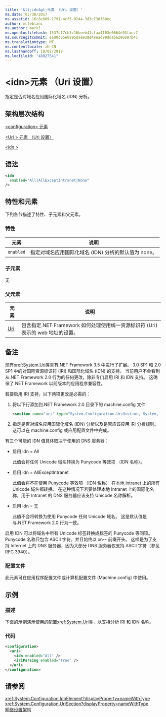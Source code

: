 ```yaml
---
title: '&lt;idn&gt;元素 （Uri 设置）'
ms.date: 03/30/2017
ms.assetid: 16c8e869-1791-4cf5-9244-3d3c738f60ec
author: mcleblanc
ms.author: markl
ms.openlocfilehash: 1537c17cb3c16beeb41cfaa4103e0664e93facc7
ms.sourcegitcommit: ea00c05e0995dae928d48ead99ddab6296097b4c
ms.translationtype: MT
ms.contentlocale: zh-CN
ms.lasthandoff: 10/02/2018
ms.locfileid: "48027541"
---
```

# <a name="ltidngt-element-uri-settings"></a>&lt;idn&gt;元素 （Uri 设置）
指定是否对域名应用国际化域名 (IDN) 分析。  
  
## <a name="schema-hierarchy"></a>架构层次结构  
 [\<configuration> 元素](../../../../../docs/framework/configure-apps/file-schema/configuration-element.md)  
  
 [\<Uri > 元素 （Uri 设置）](../../../../../docs/framework/configure-apps/file-schema/network/uri-element-uri-settings.md)  
  
 [\<idn >](../../../../../docs/framework/configure-apps/file-schema/network/idn-element-uri-settings.md)  
  
## <a name="syntax"></a>语法  
  
```xml  
<idn  
  enabled="All|AllExceptIntranet|None"  
/>  
```  
  
## <a name="attributes-and-elements"></a>特性和元素  
 下列各节描述了特性、子元素和父元素。  
  
### <a name="attributes"></a>特性  
  
|**元素**|**说明**|  
|-----------------|---------------------|  
|`enabled`|指定对域名应用国际化域名 (IDN) 分析的默认值为 none。|  
  
### <a name="child-elements"></a>子元素  
 无  
  
### <a name="parent-elements"></a>父元素  
  
|**元素**|**说明**|  
|-----------------|---------------------|  
|[Uri](../../../../../docs/framework/configure-apps/file-schema/network/uri-element-uri-settings.md)|包含指定.NET Framework 如何处理使用统一资源标识符 (Uri) 表示的 web 地址的设置。|  
  
## <a name="remarks"></a>备注  
 现有<xref:System.Uri>类具有.NET Framework 3.5 中进行了扩展。 3.0 SP1 和 2.0 SP1 中的对国际资源标识符 (IRI) 和国际化域名 (IDN) 的支持。 当前用户不会看到从.NET Framework 2.0 行为的任何更改，除非专门启用 IRI 和 IDN 支持。 这确保了 NET Framework 以前版本的应用程序兼容性。  
  
 若要启用 IRI 支持，以下两项更改是必需的：  
  
1.  将以下行添加到.NET Framework 2.0 目录下的 machine.config 文件  
  
    ```xml  
    <section name="uri" type="System.Configuration.UriSection, System, Version=2.0.0.0, Culture=neutral, PublicKeyToken=b77a5c561934e089" />  
    ```  
  
2.  指定是否对域名应用国际化域名 (IDN) 分析以及是否应该应用 IRI 分析规则。 这可以在 machine.config 或应用配置文件中完成。  
  
 有三个可能的 IDN 值具体取决于使用的 DNS 服务器：  
  
-   启用 idn = All  
  
     此值会将任何 Unicode 域名转换为 Punycode 等效项 （IDN 名称）。  
  
-   启用 idn = AllExceptIntranet  
  
     此值会将不在使用 Punycode 等效项 （IDN 名称） 在本地 Intranet 上的所有 Unicode 域名都转换。 在这种情况下若要处理本地 Intranet 上的国际化名称，用于 Intranet 的 DNS 服务器应该支持 Unicode 名称解析。  
  
-   启用 idn = 无  
  
     此值不会将转换为使用 Punycode 任何 Unicode 域名。 这是默认值是与.NET Framework 2.0 行为一致。  
  
 启用 IDN 可以将域名中所有 Unicode 标签转换成标签的 Punycode 等同项。 Punycode 名称只包含 ASCII 字符，并且始终以 xn-- 前缀开头。 这样是为了支持 Internet 上的 DNS 服务器，因为大部分 DNS 服务器仅支持 ASCII 字符（参见 RFC 3940）。  
  
### <a name="configuration-files"></a>配置文件  
 此元素可在应用程序配置文件或计算机配置文件 (Machine.config) 中使用。  
  
## <a name="example"></a>示例  
  
### <a name="description"></a>描述  
 下面的示例演示使用的配置<xref:System.Uri>类，以支持分析 IRI 和 IDN 名称。  
  
### <a name="code"></a>代码  
  
```xml  
<configuration>  
  <uri>  
    <idn enabled="All" />  
    <iriParsing enabled="true" />  
  </uri>  
</configuration>  
```  
  
## <a name="see-also"></a>请参阅  
 <xref:System.Configuration.IdnElement?displayProperty=nameWithType>  
 <xref:System.Configuration.UriSection?displayProperty=nameWithType>  
 [网络设置架构](../../../../../docs/framework/configure-apps/file-schema/network/index.md)
